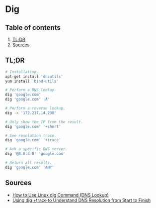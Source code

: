 # Dig

## Table of contents <!-- omit in toc -->

1. [TL;DR](#tldr)
1. [Sources](#sources)

## TL;DR

```sh
# Installation.
apt-get install 'dnsutils'
yum install 'bind-utils'

# Perform a DNS lookup.
dig 'google.com'
dig 'google.com' 'A'

# Perform a reverse lookup.
dig -x '172.217.14.238'

# Only show the IP from the result.
dig 'google.com' '+short'

# See resolution trace.
dig 'google.com' '+trace'

# Ask a specific DNS server.
dig '@8.8.8.8' 'google.com'

# Return all results.
dig 'google.com' 'ANY'
```

## Sources

- [How to Use Linux dig Command (DNS Lookup)]
- [Using dig +trace to Understand DNS Resolution from Start to Finish]

<!--
  References
  -->

<!-- Others -->
[how to use linux dig command (dns lookup)]: https://phoenixnap.com/kb/linux-dig-command-examples
[using dig +trace to understand dns resolution from start to finish]: https://ns1.com/blog/using-dig-trace
